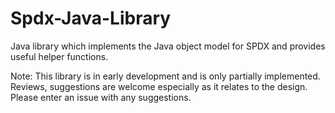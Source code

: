 # Spdx-Java-Library
Java library which implements the Java object model for SPDX and provides useful helper functions.

Note: This library is in early development and is only partially implemented.  Reviews, suggestions are welcome especially as it relates to the design.  Please enter an issue with any suggestions.
